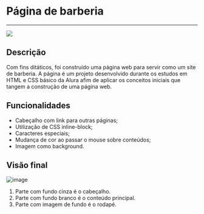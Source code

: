 # Página de barberia
<hr>
   <img src="http://img.shields.io/static/v1?label=STATUS&message=CONCLUIDO&color=RED&style=for-the-badge"/>
   
## Descrição
Com fins ditáticos, foi construído uma página web para servir como um site de barberia. A página é um projeto desenvolvido durante os estudos em HTML e CSS básico da
Alura afim de aplicar os conceitos iniciais que tangem a construção de uma página web. 

## Funcionalidades
- Cabeçalho com link para outras páginas;
- Utilização de CSS inline-block;
- Caracteres especiais;
- Mudança de cor ao passar o mouse sobre conteúdos;
- Imagem como background.

## Visão final
![image](https://user-images.githubusercontent.com/84423626/195720053-76dfbc57-3e58-43f4-b831-73cd5117b359.png)
1. Parte com fundo cinza é o cabeçalho.
2. Parte com fundo branco é o conteúdo principal.
3. Parte com imagem de fundo é o rodapé.




